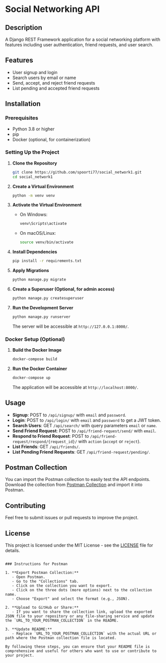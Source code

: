 # Social Networking API

## Description

A Django REST Framework application for a social networking platform with features including user authentication, friend requests, and user search.

## Features

- User signup and login
- Search users by email or name
- Send, accept, and reject friend requests
- List pending and accepted friend requests

## Installation

### Prerequisites

- Python 3.8 or higher
- pip
- Docker (optional, for containerization)

### Setting Up the Project

1. **Clone the Repository**

   ```bash
   git clone https://github.com/spoorti77/social_network1.git
   cd social_network1
   ```

2. **Create a Virtual Environment**

   ```bash
   python -m venv venv
   ```

3. **Activate the Virtual Environment**

   - On Windows:
     ```bash
     venv\Scripts\activate
     ```
   - On macOS/Linux:
     ```bash
     source venv/bin/activate
     ```

4. **Install Dependencies**

   ```bash
   pip install -r requirements.txt
   ```

5. **Apply Migrations**

   ```bash
   python manage.py migrate
   ```

6. **Create a Superuser (Optional, for admin access)**

   ```bash
   python manage.py createsuperuser
   ```

7. **Run the Development Server**

   ```bash
   python manage.py runserver
   ```

   The server will be accessible at `http://127.0.0.1:8000/`.

### Docker Setup (Optional)

1. **Build the Docker Image**

   ```bash
   docker-compose build
   ```

2. **Run the Docker Container**

   ```bash
   docker-compose up
   ```

   The application will be accessible at `http://localhost:8000/`.

## Usage

- **Signup**: POST to `/api/signup/` with `email` and `password`.
- **Login**: POST to `/api/login/` with `email` and `password` to get a JWT token.
- **Search Users**: GET `/api/search/` with query parameters `email` or `name`.
- **Send Friend Request**: POST to `/api/friend-request/send/` with `email`.
- **Respond to Friend Request**: POST to `/api/friend-request/respond/{request_id}/` with `action` (`accept` or `reject`).
- **List Friends**: GET `/api/friends/`.
- **List Pending Friend Requests**: GET `/api/friend-request/pending/`.

## Postman Collection

You can import the Postman collection to easily test the API endpoints. Download the collection from [Postman Collection](URL_TO_YOUR_POSTMAN_COLLECTION) and import it into Postman.

## Contributing

Feel free to submit issues or pull requests to improve the project.

## License

This project is licensed under the MIT License - see the [LICENSE](LICENSE) file for details.
```

### Instructions for Postman

1. **Export Postman Collection:**
   - Open Postman.
   - Go to the "Collections" tab.
   - Click on the collection you want to export.
   - Click on the three dots (more options) next to the collection name.
   - Choose "Export" and select the format (e.g., JSON).

2. **Upload to GitHub or Share:**
   - If you want to share the collection link, upload the exported JSON file to your repository or any file-sharing service and update the `URL_TO_YOUR_POSTMAN_COLLECTION` in the README.

3. **Update README:**
   - Replace `URL_TO_YOUR_POSTMAN_COLLECTION` with the actual URL or path where the Postman collection file is located.

By following these steps, you can ensure that your README file is comprehensive and useful for others who want to use or contribute to your project.
